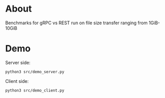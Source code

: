 About
=====
Benchmarks for gRPC vs REST run on file size transfer ranging from 1GiB-10GiB

Demo
=====

Server side:

```
python3 src/demo_server.py
```

Client side:

```
python3 src/demo_client.py
```
